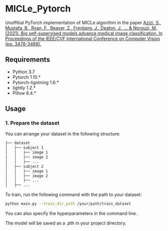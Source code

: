 # MICLe_Pytorch
Unoffitial PyTorch implementation of MICLe algorithm in the paper [Azizi, S., Mustafa, B., Ryan, F., Beaver, Z., Freyberg, J., Deaton, J., ... & Norouzi, M. (2021). Big self-supervised models advance medical image classification. In Proceedings of the IEEE/CVF International Conference on Computer Vision (pp. 3478-3488).](https://arxiv.org/abs/2101.05224)

## Requirements
- Python 3.7
- Pytorch 1.10.*
- Pytorch-ligntning 1.6.*
- lightly 1.2.*
- Pillow 8.4.*

## Usage

### 1. Prepare the dataset

You can arrange your dataset in the following structure:

```bash
├── dataset
│   ├── subject 1
│   │   ├── image 1
│   │   ├── image 2
│   │   ├── ...
│   ├── subject 2
│   │   ├── image 1
│   │   ├── image 2
│   │   ├── ...
│   ├── ...
```

To train, run the following command with the path to your dataset:

```bash
python main.py --train_dir_path /your/path/train_dataset
```

You can also specify the hyperparameters in the command line.

The model will be saved as a .pth in your project directory.
